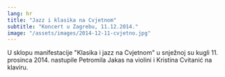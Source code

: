 ```yaml
---
lang: hr
title: "Jazz i klasika na Cvjetnom"
subtitle: "Koncert u Zagrebu, 11.12.2014."
image: "/assets/images/2014-12-11-cvjetno.jpg"
---
```


U sklopu manifestacije "Klasika i jazz na Cvjetnom" u snježnoj su kugli 11. prosinca 2014. nastupile Petromila Jakas na violini i Kristina Cvitanić na klaviru.
